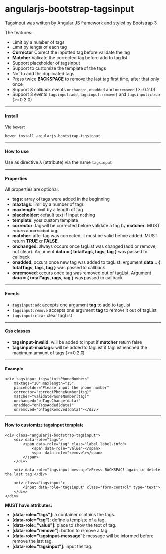 angularjs-bootstrap-tagsinput
=============================
Tagsinput was written by Angular JS framework and styled by Bootstrap 3


The features:

- Limit by a number of tags
- Limit by length of each tag
- **Corrector** Correct the inputted tag before validate the tag
- **Matcher** Validate the corrected tag before add to tag list
- Support placeholder of tagsinput
- Support to customize the template of the tags
- Not to add the duplicated tags
- Press twice **BACKSPACE** to remove the last tag first time, after that only once
- Support 3 callback events `onchanged`, `onadded` and `onremoved` (>=0.2.0)
- Support 3 events `tagsinput:add`, `tagsinput:remove]` and `tagsinput:clear` (>=0.2.0)

---

#### Install ####

Via `bower`:

    bower install angularjs-bootstrap-tagsinput

---

#### How to use ####

Use as directive A (attribute) via the name `tagsinput`

---

#### Properties ####

All properties are optional.

- **tags**: array of tags were added in the beginning
- **maxtags**: limit by a number of tags
- **maxlength**: limit by a length of tag
- **placeholder**: default text if input nothing
- **template**: your custom template
- **corrector**: tag will be corrected before validate a tag by **matcher**. MUST return a corrected tag.
- **matcher**: after tag was corrected, it must be valid before added. MUST return **TRUE** or **FALSE**.
- **onchanged**: always occurs once tagList was changed (add or remove, not clear). Argument **data = { totalTags, tags, tag }** was passed to callback
- **onadded**: occurs once new tag was added to tagList. Argument **data = { totalTags, tags, tag }** was passed to callback
- **onremoved**: occurs once tag was removed out of tagList. Argument **data = { totalTags, tags, tag }** was passed to callback

---

#### Events ####

- `tagsinput:add` accepts one argument **tag** to add to tagList
- `tagsinput:remove` accepts one argument **tag** to remove it out of tagList
- `tagsinput:clear` clear tagList

---

#### Css classes ####

- **tagsinput-invalid**: will be added to input if **matcher** return false
- **tagsinput-maxtags**: will be added to tagList if tagList reached the maximum amount of tags (>=0.2.0)

---

#### Example ####

    <div tagsinput tags="initPhoneNumbers"
        maxtags="10" maxlength="15"
        placeholder="Please input the phone number"
        corrector="correctPhoneNumber(tag)"
        matcher="validatePhoneNumber(tag)"
        onchanged="onTagsChange(data)"
        onadded="onTagsAdded(data)"
        onremoved="onTagsRemoved(data)"></div>

---

#### How to customize tagsinput template ####

    <div class="angularjs-bootstrap-tagsinput">
        <div data-role="tags">
            <span data-role="tag" class="label label-info">
                <span data-role="value"></span>
                <span data-role="remove"></span>
            </span>
        </div>

        <div data-role="tagsinput-message">Press BACKSPACE again to delete the last tag.</div>

        <div class="tagsinput">
            <input data-role="tagsinput" class="form-control" type="text">
        </div>
    </div>

**MUST have attributes:**

- **[data-role="tags"]**: a container contains the tags.
- **[data-role="tag"]**: define a template of a tag.
- **[data-role="value"]**: place to show the text of tag.
- **[data-role="remove"]**: button to remove a tag.
- **[data-role="tagsinput-message"]**: message will be informed before remove the last tag.
- **[data-role="tagsinput"]**: input the tag.